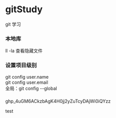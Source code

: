 # gitStudy
git 学习

### 本地库
 ll -la 查看隐藏文件 <br>
 
### 设置项目级别
git config user.name <br>
git config user.email <br>
全局：git config --global

### 
 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

test